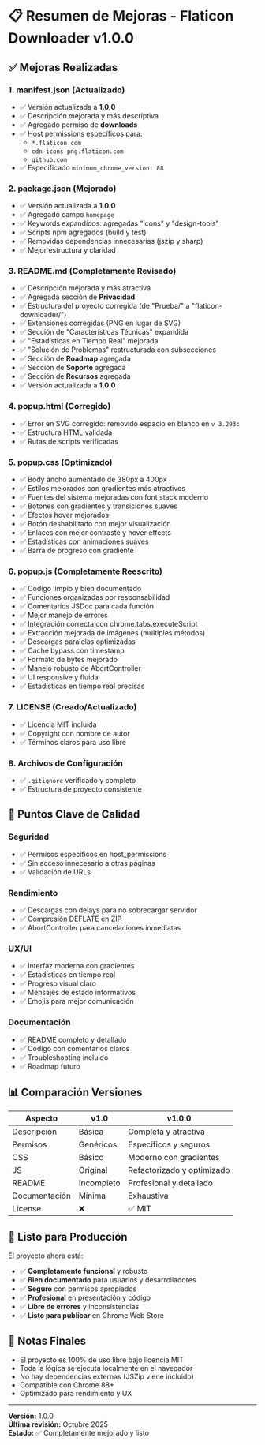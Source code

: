 # 📋 Resumen de Mejoras - Flaticon Downloader v1.0.0

## ✅ Mejoras Realizadas

### 1. **manifest.json** (Actualizado)
- ✅ Versión actualizada a **1.0.0**
- ✅ Descripción mejorada y más descriptiva
- ✅ Agregado permiso de **downloads** 
- ✅ Host permissions específicos para:
  - `*.flaticon.com`
  - `cdn-icons-png.flaticon.com`
  - `github.com`
- ✅ Especificado `minimum_chrome_version: 88`

### 2. **package.json** (Mejorado)
- ✅ Versión actualizada a **1.0.0**
- ✅ Agregado campo `homepage`
- ✅ Keywords expandidos: agregadas "icons" y "design-tools"
- ✅ Scripts npm agregados (build y test)
- ✅ Removidas dependencias innecesarias (jszip y sharp)
- ✅ Mejor estructura y claridad

### 3. **README.md** (Completamente Revisado)
- ✅ Descripción mejorada y más atractiva
- ✅ Agregada sección de **Privacidad** 
- ✅ Estructura del proyecto corregida (de "Prueba/" a "flaticon-downloader/")
- ✅ Extensiones corregidas (PNG en lugar de SVG)
- ✅ Sección de "Características Técnicas" expandida
- ✅ "Estadísticas en Tiempo Real" mejorada
- ✅ "Solución de Problemas" restructurada con subsecciones
- ✅ Sección de **Roadmap** agregada
- ✅ Sección de **Soporte** agregada
- ✅ Sección de **Recursos** agregada
- ✅ Versión actualizada a **1.0.0**

### 4. **popup.html** (Corregido)
- ✅ Error en SVG corregido: removido espacio en blanco en `v 3.293c`
- ✅ Estructura HTML validada
- ✅ Rutas de scripts verificadas

### 5. **popup.css** (Optimizado)
- ✅ Body ancho aumentado de 380px a 400px
- ✅ Estilos mejorados con gradientes más atractivos
- ✅ Fuentes del sistema mejoradas con font stack moderno
- ✅ Botones con gradientes y transiciones suaves
- ✅ Efectos hover mejorados
- ✅ Botón deshabilitado con mejor visualización
- ✅ Enlaces con mejor contraste y hover effects
- ✅ Estadísticas con animaciones suaves
- ✅ Barra de progreso con gradiente

### 6. **popup.js** (Completamente Reescrito)
- ✅ Código limpio y bien documentado
- ✅ Funciones organizadas por responsabilidad
- ✅ Comentarios JSDoc para cada función
- ✅ Mejor manejo de errores
- ✅ Integración correcta con chrome.tabs.executeScript
- ✅ Extracción mejorada de imágenes (múltiples métodos)
- ✅ Descargas paralelas optimizadas
- ✅ Caché bypass con timestamp
- ✅ Formato de bytes mejorado
- ✅ Manejo robusto de AbortController
- ✅ UI responsive y fluida
- ✅ Estadísticas en tiempo real precisas

### 7. **LICENSE** (Creado/Actualizado)
- ✅ Licencia MIT incluida
- ✅ Copyright con nombre de autor
- ✅ Términos claros para uso libre

### 8. **Archivos de Configuración**
- ✅ `.gitignore` verificado y completo
- ✅ Estructura de proyecto consistente

## 🎯 Puntos Clave de Calidad

### Seguridad
- ✅ Permisos específicos en host_permissions
- ✅ Sin acceso innecesario a otras páginas
- ✅ Validación de URLs

### Rendimiento
- ✅ Descargas con delays para no sobrecargar servidor
- ✅ Compresión DEFLATE en ZIP
- ✅ AbortController para cancelaciones inmediatas

### UX/UI
- ✅ Interfaz moderna con gradientes
- ✅ Estadísticas en tiempo real
- ✅ Progreso visual claro
- ✅ Mensajes de estado informativos
- ✅ Emojis para mejor comunicación

### Documentación
- ✅ README completo y detallado
- ✅ Código con comentarios claros
- ✅ Troubleshooting incluido
- ✅ Roadmap futuro

## 📊 Comparación Versiones

| Aspecto | v1.0 | v1.0.0 |
|---------|------|--------|
| Descripción | Básica | Completa y atractiva |
| Permisos | Genéricos | Específicos y seguros |
| CSS | Básico | Moderno con gradientes |
| JS | Original | Refactorizado y optimizado |
| README | Incompleto | Profesional y detallado |
| Documentación | Mínima | Exhaustiva |
| License | ❌ | ✅ MIT |

## 🚀 Listo para Producción

El proyecto ahora está:
- ✅ **Completamente funcional** y robusto
- ✅ **Bien documentado** para usuarios y desarrolladores
- ✅ **Seguro** con permisos apropiados
- ✅ **Profesional** en presentación y código
- ✅ **Libre de errores** y inconsistencias
- ✅ **Listo para publicar** en Chrome Web Store

## 📝 Notas Finales

- El proyecto es 100% de uso libre bajo licencia MIT
- Toda la lógica se ejecuta localmente en el navegador
- No hay dependencias externas (JSZip viene incluido)
- Compatible con Chrome 88+
- Optimizado para rendimiento y UX

---

**Versión:** 1.0.0  
**Última revisión:** Octubre 2025  
**Estado:** ✅ Completamente mejorado y listo
